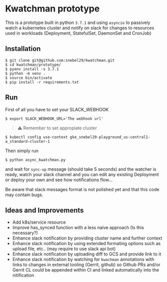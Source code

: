# Kwatchman prototype

This is a prototype built in python `3.7.1` and using `asyncio` to passively watch a kubernetes cluster and notify on slack for changes to resources used in workloads (Deployment, StatefulSet, DaemonSet and CronJob)

## Installation

```
$ git clone git@github.com:snebel29/kwatchman.git
$ cd kwatchman/prototype/
$ pyenv install -s 3.7.1
$ python -m venv .
$ source bin/activate
$ pip install -r requirements.txt
```

## Run
First of all you have to set your SLACK_WEBHOOK

```
$ export SLACK_WEBHOOK_URL='The webhook url'
```

> :warning: Remember to set appropiate cluster 

```
$ kubectl config use-context gke_snebel29-playground_us-central1-a_standard-cluster-1
```

Then simply run 
```
$ python async_kwatchman.py
```

and wait for `sync-up` message (should take 5 seconds) and the watcher is ready, watch your slack channel and you can edit any existing Deployment or deploy your own and see how notifications flow... 

Be aware that slack messages format is not polished yet and that this code may contain bugs.

## Ideas and Improvements

- Add k8s/service resource
- Improve has_synced function with a less naive approach (Is this necessary?)
- Enhance slack notification by providing cluster name and further context
- Enhance slack notification by using extended formating options such as upload file, etc.. (may require to use slack api bot)
- Enhance slack notification by uploading diff to GCS and provide link to it
- Enhance slack notification by watching for `kwachman` annotations with links to changes in external tooling (Gerrit, github) so Github PRs and/or Gerrit CL could be appended within CI and linked automatically into the nitification 
